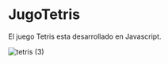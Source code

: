 # JugoTetris
El juego Tetris esta desarrollado en Javascript.

![tetris (3)](https://user-images.githubusercontent.com/67648870/136981943-2c3c8b6a-4618-42c7-b4de-afa6ac1fcfcc.png)
